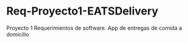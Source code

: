 # Req-Proyecto1-EATSDelivery
Proyecto 1 Requerimientos de software. App de entregas de comida a domicilio
